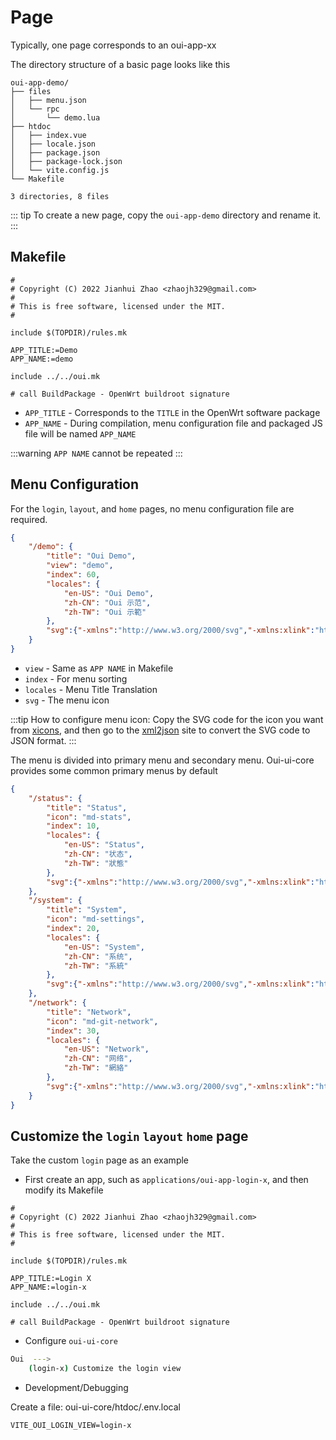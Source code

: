 # Page

Typically, one page corresponds to an oui-app-xx

The directory structure of a basic page looks like this

```
oui-app-demo/
├── files
│   ├── menu.json
│   └── rpc
│       └── demo.lua
├── htdoc
│   ├── index.vue
│   ├── locale.json
│   ├── package.json
│   ├── package-lock.json
│   └── vite.config.js
└── Makefile

3 directories, 8 files
```

::: tip
To create a new page, copy the `oui-app-demo` directory and rename it.
:::

## Makefile

```makefile{9,10}
#
# Copyright (C) 2022 Jianhui Zhao <zhaojh329@gmail.com>
#
# This is free software, licensed under the MIT.
#

include $(TOPDIR)/rules.mk

APP_TITLE:=Demo
APP_NAME:=demo

include ../../oui.mk

# call BuildPackage - OpenWrt buildroot signature
```

* `APP_TITLE` - Corresponds to the `TITLE` in the OpenWrt software package
* `APP_NAME` - During compilation, menu configuration file and packaged JS file will be named `APP_NAME`

:::warning
`APP NAME` cannot be repeated
:::

## Menu Configuration

For the `login`, `layout`, and `home` pages, no menu configuration file are required.

``` json
{
    "/demo": {
        "title": "Oui Demo",
        "view": "demo",
        "index": 60,
        "locales": {
            "en-US": "Oui Demo",
            "zh-CN": "Oui 示范",
            "zh-TW": "Oui 示範"
        },
        "svg":{"-xmlns":"http://www.w3.org/2000/svg","-xmlns:xlink":"http://www.w3.org/1999/xlink","-viewBox":"0 0 512 512","path":{"-d":"M407.72 208c-2.72 0-14.44.08-18.67.31l-57.77 1.52L198.06 48h-62.81l74.59 164.61l-97.31 1.44L68.25 160H16.14l20.61 94.18c.15.54.33 1.07.53 1.59a.26.26 0 0 1 0 .15a15.42 15.42 0 0 0-.53 1.58L15.86 352h51.78l45.45-55l96.77 2.17L135.24 464h63l133-161.75l57.77 1.54c4.29.23 16 .31 18.66.31c24.35 0 44.27-3.34 59.21-9.94C492.22 283 496 265.46 496 256c0-30.06-33-48-88.28-48zm-71.29 87.9z","-fill":"currentColor"}}
    }
}
```

* `view` - Same as `APP NAME` in Makefile
* `index` - For menu sorting
* `locales` - Menu Title Translation
* `svg` - The menu icon

:::tip
How to configure menu icon: Copy the SVG code for the icon you want from [xicons](https://www.xicons.org/#/),
and then go to the [xml2json](https://jsonformatter.org/xml-to-json) site to convert the SVG code to JSON format.
:::

The menu is divided into primary menu and secondary menu. Oui-ui-core provides some common primary menus by default

```json
{
    "/status": {
        "title": "Status",
        "icon": "md-stats",
        "index": 10,
        "locales": {
            "en-US": "Status",
            "zh-CN": "状态",
            "zh-TW": "狀態"
        },
        "svg":{"-xmlns":"http://www.w3.org/2000/svg","-xmlns:xlink":"http://www.w3.org/1999/xlink","-viewBox":"0 0 24 24","path":{"-d":"M12 2C6.48 2 2 6.48 2 12s4.48 10 10 10s10-4.48 10-10S17.52 2 12 2zm1 15h-2v-6h2v6zm0-8h-2V7h2v2z","-fill":"currentColor"}}
    },
    "/system": {
        "title": "System",
        "icon": "md-settings",
        "index": 20,
        "locales": {
            "en-US": "System",
            "zh-CN": "系统",
            "zh-TW": "系統"
        },
        "svg":{"-xmlns":"http://www.w3.org/2000/svg","-xmlns:xlink":"http://www.w3.org/1999/xlink","-viewBox":"0 0 24 24","g":{"-fill":"none","path":{"-d":"M4.946 5h14.108C20.678 5 22 6.304 22 7.92v8.16c0 1.616-1.322 2.92-2.946 2.92H4.946C3.322 19 2 17.696 2 16.08V7.92C2 6.304 3.322 5 4.946 5zm0 2A.933.933 0 0 0 4 7.92v8.16c0 .505.42.92.946.92h14.108a.933.933 0 0 0 .946-.92V7.92c0-.505-.42-.92-.946-.92H4.946z","-fill":"currentColor"}}}
    },
    "/network": {
        "title": "Network",
        "icon": "md-git-network",
        "index": 30,
        "locales": {
            "en-US": "Network",
            "zh-CN": "网络",
            "zh-TW": "網絡"
        },
        "svg":{"-xmlns":"http://www.w3.org/2000/svg","-xmlns:xlink":"http://www.w3.org/1999/xlink","-viewBox":"0 0 640 512","path":{"-d":"M640 264v-16c0-8.84-7.16-16-16-16H344v-40h72c17.67 0 32-14.33 32-32V32c0-17.67-14.33-32-32-32H224c-17.67 0-32 14.33-32 32v128c0 17.67 14.33 32 32 32h72v40H16c-8.84 0-16 7.16-16 16v16c0 8.84 7.16 16 16 16h104v40H64c-17.67 0-32 14.33-32 32v128c0 17.67 14.33 32 32 32h160c17.67 0 32-14.33 32-32V352c0-17.67-14.33-32-32-32h-56v-40h304v40h-56c-17.67 0-32 14.33-32 32v128c0 17.67 14.33 32 32 32h160c17.67 0 32-14.33 32-32V352c0-17.67-14.33-32-32-32h-56v-40h104c8.84 0 16-7.16 16-16zM256 128V64h128v64H256zm-64 320H96v-64h96v64zm352 0h-96v-64h96v64z","-fill":"currentColor"}}
    }
}
```

## Customize the `login` `layout` `home` page

Take the custom `login` page as an example

* First create an app, such as `applications/oui-app-login-x`, and then modify its Makefile

```makefile{9,10}
#
# Copyright (C) 2022 Jianhui Zhao <zhaojh329@gmail.com>
#
# This is free software, licensed under the MIT.
#

include $(TOPDIR)/rules.mk

APP_TITLE:=Login X
APP_NAME:=login-x

include ../../oui.mk

# call BuildPackage - OpenWrt buildroot signature
```

* Configure `oui-ui-core`

```sh
Oui  --->
    (login-x) Customize the login view
```

* Development/Debugging

Create a file: oui-ui-core/htdoc/.env.local

```
VITE_OUI_LOGIN_VIEW=login-x
```
